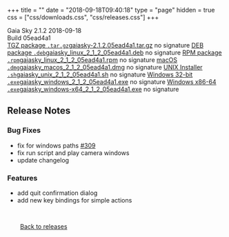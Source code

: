 +++
title = ""
date = "2018-09-18T09:40:18"
type = "page"
hidden = true
css = ["css/downloads.css", "css/releases.css"]
+++

<div class="download-container">
<div id="download-title">
<i class="fa-solid fa-tag"></i>
Gaia Sky <span class="downloads-version">2.1.2</span> 
<time class="downloads-releasedate" datetime="2018-09-18T09:40:18" title="Published: 2018-09-18T09:40:18"><i class="fa-solid fa-calendar"></i> 2018-09-18</time>
<div class="downloads-build">Build 05ead4a1</div></div>
<div class="download-section">
<a href="https://gaia.ari.uni-heidelberg.de/gaiasky/releases/2.1.2.05ead4a1/gaiasky-2.1.2.05ead4a1.tar.gz" class="download-button"><i class="fa-solid fa-file-zipper"></i> TGZ package <code>.tar.gz</code><span class="download-sub">gaiasky-2.1.2.05ead4a1.tar.gz</span></a>
<span class="signature">no signature</span>
<a href="https://gaia.ari.uni-heidelberg.de/gaiasky/releases/2.1.2.05ead4a1/gaiasky_linux_2_1_2_05ead4a1.deb" class="download-button"><i class="fa-brands fa-debian"></i> DEB package <code>.deb</code><span class="download-sub">gaiasky_linux_2_1_2_05ead4a1.deb</span></a>
<span class="signature">no signature</span>
<a href="https://gaia.ari.uni-heidelberg.de/gaiasky/releases/2.1.2.05ead4a1/gaiasky_linux_2_1_2_05ead4a1.rpm" class="download-button"><i class="fa-brands fa-fedora"></i> RPM package <code>.rpm</code><span class="download-sub">gaiasky_linux_2_1_2_05ead4a1.rpm</span></a>
<span class="signature">no signature</span>
<a href="https://gaia.ari.uni-heidelberg.de/gaiasky/releases/2.1.2.05ead4a1/gaiasky_macos_2_1_2_05ead4a1.dmg" class="download-button"><i class="fa-brands fa-apple"></i> macOS <code>.dmg</code><span class="download-sub">gaiasky_macos_2_1_2_05ead4a1.dmg</span></a>
<span class="signature">no signature</span>
<a href="https://gaia.ari.uni-heidelberg.de/gaiasky/releases/2.1.2.05ead4a1/gaiasky_unix_2_1_2_05ead4a1.sh" class="download-button"><i class="fa fa-terminal"></i> UNIX Installer <code>.sh</code><span class="download-sub">gaiasky_unix_2_1_2_05ead4a1.sh</span></a>
<span class="signature">no signature</span>
<a href="https://gaia.ari.uni-heidelberg.de/gaiasky/releases/2.1.2.05ead4a1/gaiasky_windows_2_1_2_05ead4a1.exe" class="download-button"><i class="fa-brands fa-windows"></i> Windows 32-bit <code>.exe</code><span class="download-sub">gaiasky_windows_2_1_2_05ead4a1.exe</span></a>
<span class="signature">no signature</span>
<a href="https://gaia.ari.uni-heidelberg.de/gaiasky/releases/2.1.2.05ead4a1/gaiasky_windows-x64_2_1_2_05ead4a1.exe" class="download-button"><i class="fa-brands fa-windows"></i> Windows x86-64 <code>.exe</code><span class="download-sub">gaiasky_windows-x64_2_1_2_05ead4a1.exe</span></a>
<span class="signature">no signature</span>
</div>
</div>

<section class="release-notes">

# Release Notes

### Bug Fixes

* fix for windows paths [#309](https://gitlab.com/langurmonkey/gaiasky/issues/309)
* fix run script and play camera windows
* update changelog

### Features

* add quit confirmation dialog
* add new key bindings for simple actions
</section>


<p class="center-text" style="padding: 30px;">
<i class="fa-solid fa-circle-arrow-left"></i> <a href="/downloads/releases">Back to releases</a>
</p>
